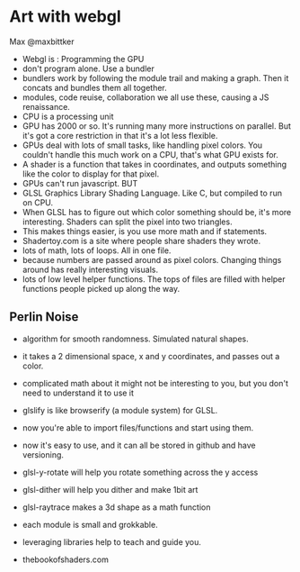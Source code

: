 # Art with webgl

Max @maxbittker

- Webgl is : Programming the GPU
- don't program alone. Use a bundler
- bundlers work by following the module trail and making a graph. Then it concats and bundles them all together. 
- modules, code reuise, collaboration we all use these, causing a JS renaissance. 
- CPU is a processing unit
- GPU has 2000 or so. It's running many more instructions on parallel. But it's got a core restriction in that it's a lot less flexible. 
- GPUs deal with lots of small tasks, like handling pixel colors. You couldn't handle this much work on a CPU, that's what GPU exists for.
- A shader is a function that takes in coordinates, and outputs something like the color to display for that pixel. 
- GPUs can't run javascript. BUT
- GLSL Graphics Library Shading Language. Like C, but compiled to run on CPU. 
- When GLSL has to figure out which color something should be, it's more interesting. Shaders can split the pixel into two triangles. 
- This makes things easier, is you use more math and if statements. 
- Shadertoy.com is a site where people share shaders they wrote.
- lots of math, lots of loops. All in one file. 
- because numbers are passed around as pixel colors. Changing things around has really interesting visuals. 
- lots of low level helper functions. The tops of files are filled with helper functions people picked up along the way. 

## Perlin Noise
- algorithm for smooth randomness. Simulated natural shapes. 
- it takes a 2 dimensional space, x and y coordinates, and passes out a color. 
- complicated math about it might not be interesting to you, but you don't need to understand it to use it
- glslify is like browserify (a module system) for GLSL. 
- now you're able to import files/functions and start using them. 
- now it's easy to use, and it can all be stored in github and have versioning. 
- glsl-y-rotate will help you rotate something across the y access
- glsl-dither will help you dither and make 1bit art
- glsl-raytrace makes a 3d shape as a math function
- each module is small and grokkable. 

- leveraging libraries help to teach and guide you. 
- thebookofshaders.com